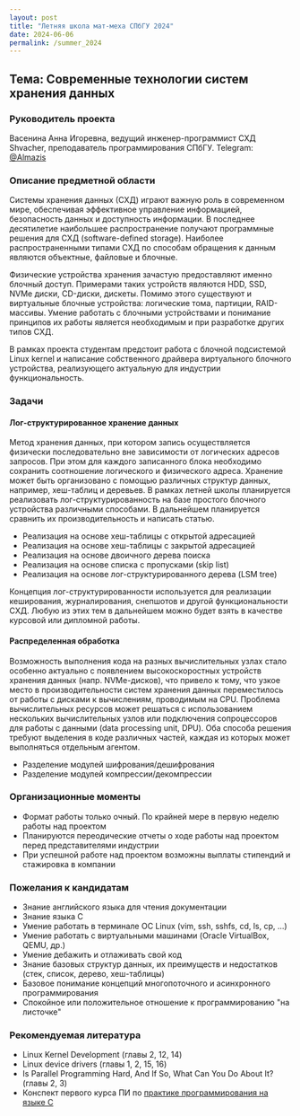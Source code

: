 ```yaml
---
layout: post
title: "Летняя школа мат-меха СПбГУ 2024"
date: 2024-06-06
permalink: /summer_2024
---
```


## Тема: Современные технологии систем хранения данных

### Руководитель проекта
Васенина Анна Игоревна, ведущий инженер-программист СХД Shvacher, преподаватель программирования СПбГУ. Telegram: [@Almazis](https://t.me/Almazis)

### Описание предметной области
Системы хранения данных (СХД) играют важную роль в современном мире, обеспечивая эффективное управление информацией, безопасность данных и доступность информации. В последнее десятилетие наибольшее распространение получают программные решения для СХД (software-defined storage). Наиболее распространенными типами СХД по способам обращения к данным являются объектные, файловые и блочные. 

Физические устройства хранения зачастую предоставляют именно блочный доступ. Примерами таких устройств являются HDD, SSD, NVMe диски, СD-диски, дискеты. Помимо этого существуют и виртуальные блочные устройства: логические тома, партиции, RAID-массивы. Умение работать с блочными устройствами и понимание принципов их работы является необходимым и при разработке других типов СХД.

В рамках проекта студентам предстоит работа с блочной подсистемой Linux kernel и написание собственного драйвера виртуального блочного устройства, реализующего актуальную для индустрии функциональность.

### Задачи

#### Лог-структурированное хранение данных

Метод хранения данных, при котором запись осуществляется физически последовательно вне зависимости от логических адресов запросов. При этом для каждого записанного блока необходимо сохранить соотношение логического и физического адреса. Хранение может быть организовано с помощью различных структур данных, например, хеш-таблиц и деревьев. В рамках летней школы планируется реализовать лог-структурированность на базе простого блочного устройства различными способами. В дальнейшем планируется сравнить их производительность и написать статью.

- Реализация на основе хеш-таблицы с открытой адресацией
- Реализация на основе хеш-таблицы с закрытой адресацией
- Реализация на основе двоичного дерева поиска
- Реализация на основе списка с пропусками (skip list)
- Реализация на основе лог-структурированного дерева (LSM tree)

Концепция лог-структурированности используется для реализации кеширования, журналирования, снепшотов и другой функциональности СХД. Любую из этих тем в дальнейшем можно будет взять в качестве курсовой или дипломной работы.

#### Распределенная обработка

Возможность выполнения кода на разных вычислительных узлах стало особенно актуально с появлением высокоскоростных устройств хранения данных (напр. NVMe-дисков), что привело к тому, что узкое место в производительности систем хранения данных переместилось от работы с дисками к вычислениям, проводимым на CPU. Проблема вычислительных ресурсов может решаться с использованием нескольких вычислительных узлов или подключения сопроцессоров для работы с данными (data processing unit, DPU). Оба способа решения требуют выделения в коде различных частей, каждая из которых может выполняться отдельным агентом.

- Разделение модулей шифрования/дешифрования
- Разделение модулей компрессии/декомпрессии

### Организационные моменты
- Формат работы только очный. По крайней мере в первую неделю работы над проектом
- Планируются переодические отчеты о ходе работы над проектом перед представителями индустрии
- При успешной работе над проектом возможны выплаты стипендий и стажировка в компании

### Пожелания к кандидатам
- Знание английского языка для чтения документации
- Знание языка С
- Умение работать в терминале ОС Linux (vim, ssh, sshfs, cd, ls, cp, ...)
- Умение работать с виртуальными машинами (Oracle VirtualBox, QEMU, др.)
- Умение дебажить и отлаживать свой код
- Знание базовых структур данных, их преимуществ и недостатков (стек, список, дерево, хеш-таблицы)
- Базовое понимание концепций многопоточного и асинхронного программирования
- Спокойное или положительное отношение к программированию "на листочке"

### Рекомендуемая литература
- Linux Kernel Development (главы 2, 12, 14) 
- Linux device drivers (главы 1, 2, 15, 16)
- Is Parallel Programming Hard, And If So, What Can You Do About It? (главы 2, 3)
- Конспект первого курса ПИ по [практике программирования на языке С](https://github.com/vacmannnn/Practice-notes)

